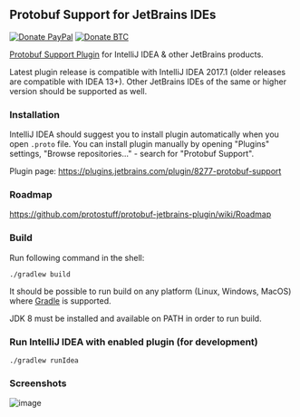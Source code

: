 ## Protobuf Support for JetBrains IDEs

[![Donate PayPal](https://img.shields.io/badge/Donate-PayPal-green.svg)](https://www.paypal.com/cgi-bin/webscr?cmd=_s-xclick&hosted_button_id=5UPXLBR8UAHG6) [![Donate BTC](https://img.shields.io/badge/Donate-BitCoin-blue.svg)](https://ksprojects.org/protobuf-support-for-jetbrains-ide/btc/)

[Protobuf Support Plugin](https://plugins.jetbrains.com/plugin/8277) for IntelliJ IDEA & other JetBrains products.

Latest plugin release is compatible with IntelliJ IDEA 2017.1 (older releases are compatible with IDEA 13+). 
Other JetBrains IDEs of the same or higher version should be supported as well. 

### Installation

IntelliJ IDEA should suggest you to install plugin automatically 
when you open `.proto` file.
You can install plugin manually by opening "Plugins" settings, 
"Browse repositories..." - search for "Protobuf Support".

Plugin page: https://plugins.jetbrains.com/plugin/8277-protobuf-support


### Roadmap

https://github.com/protostuff/protobuf-jetbrains-plugin/wiki/Roadmap

### Build

Run following command in the shell:

```
./gradlew build
```

It should be possible to run build on any platform (Linux, Windows, MacOS) where
[Gradle](https://gradle.org/) is supported.

JDK 8 must be installed and available on PATH in order to run build.

### Run IntelliJ IDEA with enabled plugin (for development)

```
./gradlew runIdea
```

### Screenshots

![image](https://github.com/protostuff/protostuff-jetbrains-plugin/wiki/sample-2016-04-11.png)


